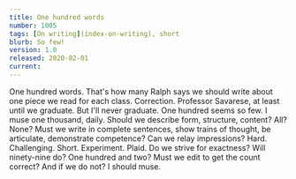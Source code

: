 ```yaml
---
title: One hundred words
number: 1005
tags: [On writing](index-on-writing), short
blurb: So few!
version: 1.0
released: 2020-02-01
current: 
---
```


One hundred words.  That's how many Ralph says we should write about
one piece we read for each class.  Correction.  Professor Savarese,
at least until we graduate.  But I'll never graduate.  One hundred
seems so few.  I muse one thousand, daily.  Should we describe form,
structure, content?  All?  None?  Must we write in complete sentences,
show trains of thought, be articulate, demonstrate competence?  Can
we relay impressions?  Hard.  Challenging.  Short.  Experiment.
Plaid.  Do we strive for exactness?  Will ninety-nine do?  One
hundred and two?  Must we edit to get the count correct?  And if
we do not?  I should muse.
